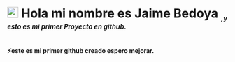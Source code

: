 # <img src="[https://media.giphy.com/media/TEnXkcsHrP4YedChhA/giphy.gif](https://i.pinimg.com/originals/40/5d/f4/405df4eff36947e5c218d233aa605eeb.gif)" width ="25"> <b>Hola mi nombre es Jaime Bedoya <sub style="font-size: 15px; font-style: italic">,y esto es mi primer Proyecto en github.</sub>

<br>⚡este es mi primer github creado espero mejorar.<br>


